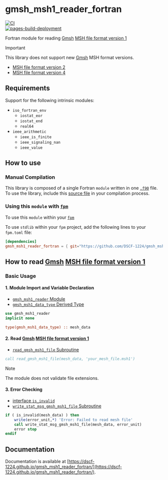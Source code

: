 # gmsh_msh1_reader_fortran

[![CI](https://github.com/DSCF-1224/gmsh_msh1_reader_fortran/actions/workflows/CI.yml/badge.svg?branch=main)](https://github.com/DSCF-1224/gmsh_msh1_reader_fortran/actions/workflows/CI.yml)  
[![pages-build-deployment](https://github.com/DSCF-1224/gmsh_msh1_reader_fortran/actions/workflows/pages/pages-build-deployment/badge.svg)](https://github.com/DSCF-1224/gmsh_msh1_reader_fortran/actions/workflows/pages/pages-build-deployment)

Fortran module for reading [Gmsh][GmshReferenceManualTop] [MSH file format version 1][GmshReferenceManualMsh1]

> [!IMPORTANT]
> This library does not support new [Gmsh][GmshReferenceManualTop] MSH format versions.
> - [MSH file format version 2][GmshReferenceManualMsh2]
> - [MSH file format version 4][GmshReferenceManualMsh4]

## Requirements

Support for the following intrinsic modules:

- `iso_fortran_env`
  - `iostat_eor`
  - `iostat_end`
  - `real64`
- `ieee_arithmetic`
  - `ieee_is_finite`
  - `ieee_signaling_nan`
  - `ieee_value`

## How to use

### Manual Compilation

This library is composed of a single Fortran `module` written in one [`.f90`][ThisModule] file.  
To use the library, include this [source file][ThisModule] in your compilation process.

### Using this `module` with [`fpm`][FpmGitHubRepository]

To use this `module` within your [`fpm`][FpmGitHubRepository]

To use `stdlib` within your `fpm` project, add the following lines to your `fpm.toml` file:
```toml
[dependencies]
gmsh_msh1_reader_fortran = { git="https://github.com/DSCF-1224/gmsh_msh1_reader_fortran" }
```

## How to read [Gmsh][GmshReferenceManualTop] [MSH file format version 1][GmshReferenceManualMsh1]

### Basic Usage

#### 1. Module Import and Variable Declaration

- [`gmsh_msh1_reader` Module](https://dscf-1224.github.io/gmsh_msh1_reader_fortran/module/gmsh_msh1_reader.html)
- [`gmsh_msh1_data_type` Derived Type](https://dscf-1224.github.io/gmsh_msh1_reader_fortran/type/gmsh_msh1_data_type.html)

```fortran
use gmsh_msh1_reader
implicit none

type(gmsh_msh1_data_type) :: mesh_data
```

#### 2. Read [Gmsh][GmshReferenceManualTop] [MSH file format version 1][GmshReferenceManualMsh1]

- [`read_gmsh_msh1_file` Subroutine](https://dscf-1224.github.io/gmsh_msh1_reader_fortran/proc/read_gmsh_msh1_file.html)

```fortran
call read_gmsh_msh1_file(mesh_data, 'your_mesh_file.msh1')
```

> [!NOTE]
> The module does not validate file extensions.


#### 3. Error Checking

- [interface `is_invalid`](https://dscf-1224.github.io/gmsh_msh1_reader_fortran/interface/is_invalid.html)
- [`write_stat_msg_gmsh_msh1_file` Subroutine](https://dscf-1224.github.io/gmsh_msh1_reader_fortran/proc/write_stat_msg_gmsh_msh1_file.html)

```fortran
if ( is_invalid(mesh_data) ) then
    write(error_unit,*) 'Error: Failed to read mesh file'
    call write_stat_msg_gmsh_msh1_file(mesh_data, error_unit)
    error stop
endif
```

## Documentation

Documentation is available at [https://dscf-1224.github.io/gmsh_msh1_reader_fortran/](https://dscf-1224.github.io/gmsh_msh1_reader_fortran/).

[FpmGitHubRepository]: https://github.com/fortran-lang/fpm
[GmshReferenceManualTop]: https://gmsh.info/doc/texinfo/gmsh.html
[GmshReferenceManualMsh1]: https://gmsh.info/doc/texinfo/gmsh.html#MSH-file-format-version-1-_0028Legacy_0029
[GmshReferenceManualMsh2]: https://gmsh.info/doc/texinfo/gmsh.html#MSH-file-format-version-2-_0028Legacy_0029
[GmshReferenceManualMsh4]: https://gmsh.info/doc/texinfo/gmsh.html#MSH-file-format
[ThisModule]: src/gmsh_msh1_reader.f90
